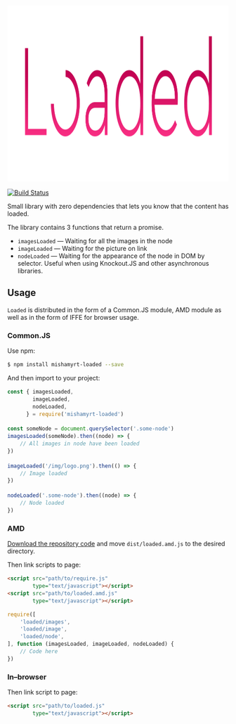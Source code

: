 <p align="center"><img alt="Loaded" src="./img/logo.svg" style="height: 400px;"></p>

[![Build Status](https://travis-ci.com/mishamyrt/loaded.svg?branch=master)][ci]

Small library with zero dependencies that lets you know that the content has loaded.

The library contains 3 functions that return a promise.

* `imagesLoaded` — Waiting for all the images in the node
* `imageLoaded` — Waiting for the picture on link
* `nodeLoaded` — Waiting for the appearance of the node in DOM by selector. Useful when using Knockout.JS and other asynchronous libraries.

## Usage

`Loaded` is distributed in the form of a Common.JS module, AMD module as well as in the form of IFFE for browser usage.

### Common.JS

Use npm:

```sh
$ npm install mishamyrt-loaded --save
```

And then import to your project:

```js
const { imagesLoaded,
        imageLoaded,
        nodeLoaded,
      } = require('mishamyrt-loaded')

const someNode = document.querySelector('.some-node')
imagesLoaded(someNode).then((node) => {
    // All images in node have been loaded
})

imageLoaded('/img/logo.png').then(() => {
    // Image loaded
})

nodeLoaded('.some-node').then((node) => {
    // Node loaded
})
```

### AMD

[Download the repository code](https://github.com/mishamyrt/loaded/archive/master.zip) and move `dist/loaded.amd.js` to the desired directory.

Then link scripts to page:
```html
<script src="path/to/require.js"
        type="text/javascript"></script>
<script src="path/to/loaded.amd.js"
        type="text/javascript"></script>
```

```js
require([
    'loaded/images',
    'loaded/image',
    'loaded/node',
], function (imagesLoaded, imageLoaded, nodeLoaded) {
    // Code here
})
```

### In–browser

Then link script to page:
```html
<script src="path/to/loaded.js"
        type="text/javascript"></script>
```

[ci]: https://travis-ci.com/mishamyrt/loaded